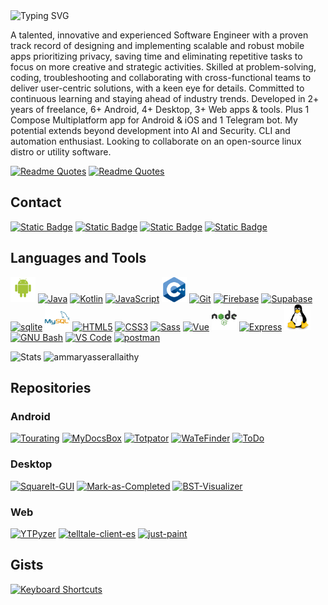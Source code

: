 <div>
  <img src="https://readme-typing-svg.herokuapp.com?font=Fira+Code&size=28&duration=1000&center=false&vCenter=true&repeat=false&width=444&height=77&lines=Hi+%F0%9F%91%8B%2C+I'm+Ammar+Yasser" alt="Typing SVG">  
</div>

<!--

<div>
  <img src="https://readme-typing-svg.herokuapp.com?font=Fira+Code&size=24&duration=1000&center=false&vCenter=true&repeat=false&width=400&height=70&color=00CE7B&lines=Software+Engineer" alt="Typing SVG">
</div>

<h1>Hi there 👋, I'm Ammar Yasser</h1>

## Skills

### Programming Languages
![Python](https://img.shields.io/badge/-Python-3776AB?style=flat-square&logo=python&logoColor=white)
![JavaScript](https://img.shields.io/badge/-JavaScript-F7DF1E?style=flat-square&logo=javascript&logoColor=black)
![Java](https://img.shields.io/badge/-Java-007396?style=flat-square&logo=java&logoColor=white)
![C++](https://img.shields.io/badge/-C++-00599C?style=flat-square&logo=cplusplus&logoColor=white)

### Frameworks and Libraries
![React](https://img.shields.io/badge/-React-61DAFB?style=flat-square&logo=react&logoColor=black)
![Node.js](https://img.shields.io/badge/-Node.js-339933?style=flat-square&logo=nodedotjs&logoColor=white)
![Django](https://img.shields.io/badge/-Django-092E20?style=flat-square&logo=django&logoColor=white)

### Tools
![Git](https://img.shields.io/badge/-Git-F05032?style=flat-square&logo=git&logoColor=white)
![Docker](https://img.shields.io/badge/-Docker-2496ED?style=flat-square&logo=docker&logoColor=white)
![VS Code](https://img.shields.io/badge/-VS%20Code-007ACC?style=flat-square&logo=visualstudiocode&logoColor=white)

## Connect with Me

[![LinkedIn](https://img.shields.io/badge/-LinkedIn-0077B5?style=flat-square&logo=linkedin&logoColor=white)](https://www.linkedin.com/in/AmmarYasserAllaithy/)
[![Twitter](https://img.shields.io/badge/-Twitter-1DA1F2?style=flat-square&logo=twitter&logoColor=white)](https://twitter.com/AmmarYasserAllaithy)
[![Email](https://img.shields.io/badge/-Email-D14836?style=flat-square&logo=gmail&logoColor=white)](mailto:ammar@example.com)

-->

A talented, innovative and experienced Software Engineer with a proven track record of designing and implementing scalable and robust mobile apps prioritizing privacy, saving time and eliminating repetitive tasks to focus on more creative and strategic activities.
Skilled at problem-solving, coding, troubleshooting and collaborating with cross-functional teams to deliver user-centric solutions, with a keen eye for details.
Committed to continuous learning and staying ahead of industry trends.
Developed in 2+ years of freelance, 6+ Android, 4+ Desktop, 3+ Web apps & tools. Plus 1 Compose Multiplatform app for Android & iOS and 1 Telegram bot.
My potential extends beyond development into AI and Security.
CLI and automation enthusiast.
Looking to collaborate on an open-source linux distro or utility software.

[![Readme Quotes](https://quotes-github-readme.vercel.app/api?type=vertical&theme=nord&quote=Never%20repeat%2C%20just%20automate)](https://github.com/piyushsuthar/github-readme-quotes)
[![Readme Quotes](https://quotes-github-readme.vercel.app/api?type=vertical&theme=nord&author=Bruce%20Lee&quote=Don%27t%20pray%20for%20an%20easy%20life%2C%20pray%20for%20the%20strength%20to%20endure%20a%20difficult%20one)](https://github.com/piyushsuthar/github-readme-quotes)


## Contact

[![Static Badge](https://img.shields.io/badge/Contact_via-Email-EA4335?style=for-the-badge)](mailto:ammaryasserallaithy@gmail.com)
[![Static Badge](https://img.shields.io/badge/Connect_on-LinkedIn-0A66C2?style=for-the-badge)](https://linkedin.com/in/AmmarYasserAllaithy)
[![Static Badge](https://img.shields.io/badge/Go_to-Personal_website-fe7?style=for-the-badge)](https://ammaryasserallaithy.github.io)
[![Static Badge](https://img.shields.io/badge/Download-Resume-25C2A0?style=for-the-badge)](https://flowcv.com/resume/2qmeanrs3w)


## Languages and Tools

<p>
  <a href="https://developer.android.com" target="_blank" rel="noreferrer">
    <img src="https://raw.githubusercontent.com/devicons/devicon/master/icons/android/android-original-wordmark.svg" alt="android" width="40" height="40"></a>
  <a href="https://www.oracle.com/java/" target="_blank" rel="noreferrer">
    <img src="https://raw.githubusercontent.com/danielcranney/readme-generator/main/public/icons/skills/java-colored.svg" width="42" height="42" alt="Java"></a>
  <a href="https://kotlinlang.org/" target="_blank" rel="noreferrer">
    <img src="https://raw.githubusercontent.com/danielcranney/readme-generator/main/public/icons/skills/kotlin-colored.svg" width="42" height="42" alt="Kotlin"></a>
  <a href="https://developer.mozilla.org/en-US/docs/Web/JavaScript" target="_blank" rel="noreferrer">
    <img src="https://raw.githubusercontent.com/danielcranney/readme-generator/main/public/icons/skills/javascript-colored.svg" width="42" height="42" alt="JavaScript"></a>
  <a href="https://www.w3schools.com/cpp/" target="_blank" rel="noreferrer">
    <img src="https://raw.githubusercontent.com/devicons/devicon/master/icons/cplusplus/cplusplus-original.svg" alt="cplusplus" width="40" height="40"></a>
  <a href="https://git-scm.com/" target="_blank" rel="noreferrer">
    <img src="https://raw.githubusercontent.com/danielcranney/readme-generator/main/public/icons/skills/git-colored.svg" width="42" height="42" alt="Git"></a>
  <a href="https://firebase.google.com/" target="_blank" rel="noreferrer">
    <img src="https://www.vectorlogo.zone/logos/firebase/firebase-icon.svg" width="42" height="42" alt="Firebase"></a>
  <a href="https://supabase.io/" target="_blank" rel="noreferrer">
    <img src="https://raw.githubusercontent.com/danielcranney/readme-generator/main/public/icons/skills/supabase-colored.svg" width="42" height="42" alt="Supabase"></a>
  <a href="https://www.sqlite.org/" target="_blank" rel="noreferrer">
    <img src="https://www.vectorlogo.zone/logos/sqlite/sqlite-icon.svg" alt="sqlite" width="40" height="40"></a>
  <a href="https://www.mysql.com/" target="_blank" rel="noreferrer">
    <img src="https://raw.githubusercontent.com/devicons/devicon/master/icons/mysql/mysql-original-wordmark.svg" alt="mysql" width="40" height="40"></a>
  <a href="https://developer.mozilla.org/en-US/docs/Glossary/HTML5" target="_blank" rel="noreferrer">
    <img src="https://raw.githubusercontent.com/danielcranney/readme-generator/main/public/icons/skills/html5-colored.svg" width="42" height="42" alt="HTML5"></a>
  <a href="https://www.w3.org/TR/CSS/#css" target="_blank" rel="noreferrer">
    <img src="https://raw.githubusercontent.com/danielcranney/readme-generator/main/public/icons/skills/css3-colored.svg" width="42" height="42" alt="CSS3"></a>
  <a href="https://sass-lang.com/" target="_blank" rel="noreferrer">
    <img src="https://raw.githubusercontent.com/danielcranney/readme-generator/main/public/icons/skills/sass-colored.svg" width="42" height="42" alt="Sass"></a>
  <a href="https://vuejs.org/" target="_blank" rel="noreferrer">
    <img src="https://raw.githubusercontent.com/danielcranney/readme-generator/main/public/icons/skills/vuejs-colored.svg" width="42" height="42" alt="Vue"></a>
  <a href="https://nodejs.org" target="_blank" rel="noreferrer">
    <img src="https://raw.githubusercontent.com/devicons/devicon/master/icons/nodejs/nodejs-original-wordmark.svg" alt="nodejs" width="40" height="40"></a>
  <a href="https://expressjs.com/" target="_blank" rel="noreferrer">
    <img src="https://raw.githubusercontent.com/danielcranney/readme-generator/main/public/icons/skills/express-colored-dark.svg" width="42" height="42" alt="Express"></a>
  <a href="https://www.linux.org" target="_blank" rel="noreferrer">
    <img src="https://raw.githubusercontent.com/devicons/devicon/master/icons/linux/linux-original.svg" width="42" height="42" alt="Linux"></a>
  <a href="https://www.gnu.org/software/bash/" target="_blank" rel="noreferrer">
    <img src="https://raw.githubusercontent.com/danielcranney/readme-generator/main/public/icons/skills/gnubash.svg" width="42" height="42" alt="GNU Bash"></a>
  <a href="https://code.visualstudio.com/" target="_blank" rel="noreferrer">
    <img src="https://raw.githubusercontent.com/danielcranney/readme-generator/main/public/icons/skills/visualstudiocode.svg" width="42" height="42" alt="VS Code"></a>
  <a href="https://postman.com" target="_blank" rel="noreferrer">
    <img src="https://www.vectorlogo.zone/logos/getpostman/getpostman-icon.svg" alt="postman" width="40" height="40"></a>
</p>

<p>
  <img src="https://github-readme-stats.vercel.app/api?username=AmmarYasserAllaithy&theme=github_dark_dimmed&hide_border=false&include_all_commits=true&count_private=true" alt="Stats">
  
  <img src="https://github-readme-stats.vercel.app/api/top-langs?username=AmmarYasserAllaithy&show_icons=true&layout=donut&locale=en&theme=github_dark_dimmed&hide_title=false" alt="ammaryasserallaithy">
</p>


## Repositories

### Android

[![Tourating](https://github-readme-stats.vercel.app/api/pin/?username=AmmarYasserAllaithy&theme=github_dark_dimmed&repo=Tourating)](https://github.com/AmmarYasserAllaithy/Tourating)
[![MyDocsBox](https://github-readme-stats.vercel.app/api/pin/?username=AmmarYasserAllaithy&theme=github_dark_dimmed&repo=MyDocsBox)](https://github.com/AmmarYasserAllaithy/MyDocsBox)
[![Totpator](https://github-readme-stats.vercel.app/api/pin/?username=AmmarYasserAllaithy&theme=github_dark_dimmed&repo=Totpator)](https://github.com/AmmarYasserAllaithy/Totpator)
[![WaTeFinder](https://github-readme-stats.vercel.app/api/pin/?username=AmmarYasserAllaithy&theme=github_dark_dimmed&repo=WaTeFinder)](https://github.com/AmmarYasserAllaithy/WaTeFinder)
[![ToDo](https://github-readme-stats.vercel.app/api/pin/?username=AmmarYasserAllaithy&theme=github_dark_dimmed&repo=ToDo)](https://github.com/AmmarYasserAllaithy/ToDo)

### Desktop

[![SquareIt-GUI](https://github-readme-stats.vercel.app/api/pin/?username=AmmarYasserAllaithy&theme=github_dark_dimmed&description_lines_count=2&repo=SquareIt-GUI)](https://github.com/AmmarYasserAllaithy/SquareIt-GUI)
[![Mark-as-Completed](https://github-readme-stats.vercel.app/api/pin/?username=AmmarYasserAllaithy&theme=github_dark_dimmed&description_lines_count=2&repo=Mark-as-Completed)](https://github.com/AmmarYasserAllaithy/Mark-as-Completed)
[![BST-Visualizer](https://github-readme-stats.vercel.app/api/pin/?username=AmmarYasserAllaithy&theme=github_dark_dimmed&repo=BST-Visualizer)](https://github.com/AmmarYasserAllaithy/BST-Visualizer)

### Web

[![YTPyzer](https://github-readme-stats.vercel.app/api/pin/?username=AmmarYasserAllaithy&theme=github_dark_dimmed&description_lines_count=2&repo=YTPyzer)](https://github.com/AmmarYasserAllaithy/YTPyzer)
[![telltale-client-es](https://github-readme-stats.vercel.app/api/pin/?username=AmmarYasserAllaithy&theme=github_dark_dimmed&description_lines_count=2&repo=telltale-client-es)](https://github.com/AmmarYasserAllaithy/telltale-client-es)
[![just-paint](https://github-readme-stats.vercel.app/api/pin/?username=AmmarYasserAllaithy&theme=github_dark_dimmed&repo=just-paint)](https://github.com/AmmarYasserAllaithy/just-paint)


## Gists

[![Keyboard Shortcuts](https://github-readme-stats.vercel.app/api/gist?id=50b7ff0d879e88c57fed5c83174888aa&theme=github_dark_dimmed)](https://gist.github.com/AmmarYasserAllaithy/50b7ff0d879e88c57fed5c83174888aa)


<!--
## Technologies & Tools

| Field | Skills |
|-|-|
| Android | `Kotlin` (`Jetpack compose`) `Java` `OOP` `MVVM` `Coroutines` `RxJava` `Retrofit` `REST APIs` |
| Web | `HTML` `CSS` `Sass` `Javascript` `Node.JS` `Vue.JS` `Express.JS` `JQuery` |
| Desktop | `Java` `JDBC` `JavaFX` `Swing` `JasperReports` |
| Database | `SQL` `SQLite` `Room` `Firebase` `Exposed` `PostgreSQL` |
| Other | `Linux` `Git` `Termux` `Shell script` `Network+` `JSON` |
| Fields of Knowledge | `Python` `C++` `C#` `Php` `PL/SQL` `PhpMyAdmin` `MySQL` `Photoshop` `Adobe XD` `OpenCV` |
-->
